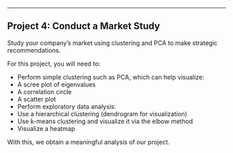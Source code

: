 -------------
Project 4: Conduct a Market Study
-------------


Study your company’s market using clustering and PCA to make strategic recommendations.

For this project, you will need to:

- Perform simple clustering such as PCA, which can help visualize:
- A scree plot of eigenvalues
- A correlation circle
- A scatter plot
- Perform exploratory data analysis:
- Use a hierarchical clustering (dendrogram for visualization)
- Use k-means clustering and visualize it via the elbow method
- Visualize a heatmap


With this, we obtain a meaningful analysis of our project.
